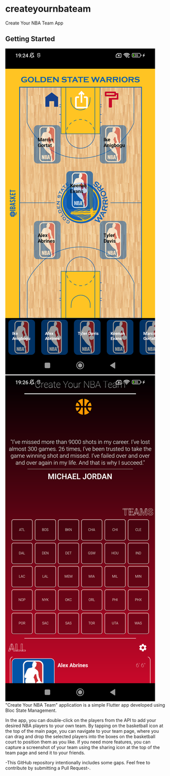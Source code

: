 # createyournbateam
Create Your NBA Team App

## Getting Started
![flutter_01.png](flutter_01.png) ![flutter_02.png](flutter_02.png)
"Create Your NBA Team" application is a simple Flutter app developed using Bloc State Management.

In the app, you can double-click on the players from the API to add your desired NBA players to your own team. By tapping on the basketball icon at the top of the main page, you can navigate to your team page, where you can drag and drop the selected players into the boxes on the basketball court to position them as you like. If you need more features, you can capture a screenshot of your team using the sharing icon at the top of the team page and send it to your friends.

-This GitHub repository intentionally includes some gaps. Feel free to contribute by submitting a Pull Request-.

